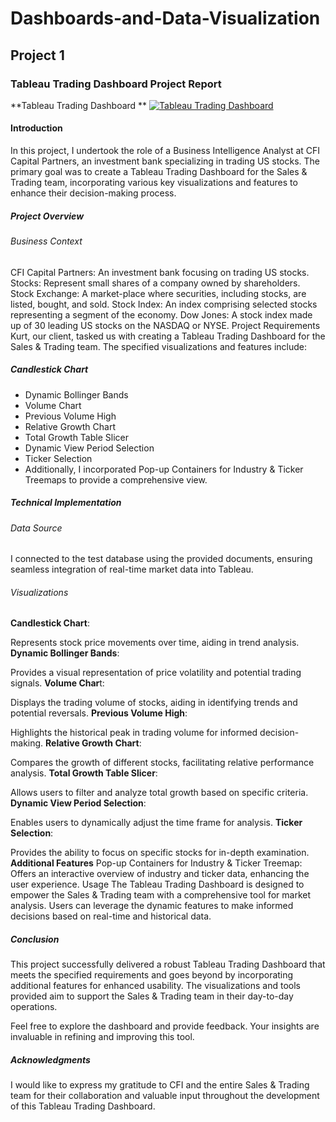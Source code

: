 # Dashboards-and-Data-Visualization

## Project 1
### Tableau Trading Dashboard Project Report
 **Tableau Trading Dashboard **
[![Tableau Trading Dashboard](https://public.tableau.com/views/TradingDashboardCompleted_17052013529250/DowJonesTechnicalAnalysis?:language=en-US&publish=yes&:display_count=n&:origin=viz_share_link)](https://public.tableau.com/views/TradingDashboardCompleted_17052013529250/DowJonesTechnicalAnalysis?:language=en-US&publish=yes&:display_count=n&:origin=viz_share_link)

#### Introduction
In this project, I undertook the role of a Business Intelligence Analyst at CFI Capital Partners, an investment bank specializing in trading US stocks. The primary goal was to create a Tableau Trading Dashboard for the Sales & Trading team, incorporating various key visualizations and features to enhance their decision-making process.

##### Project Overview
###### Business Context
CFI Capital Partners: An investment bank focusing on trading US stocks.
Stocks: Represent small shares of a company owned by shareholders.
Stock Exchange: A market-place where securities, including stocks, are listed, bought, and sold.
Stock Index: An index comprising selected stocks representing a segment of the economy.
Dow Jones: A stock index made up of 30 leading US stocks on the NASDAQ or NYSE.
Project Requirements
Kurt, our client, tasked us with creating a Tableau Trading Dashboard for the Sales & Trading team. The specified visualizations and features include:

##### Candlestick Chart
- Dynamic Bollinger Bands
- Volume Chart
- Previous Volume High
- Relative Growth Chart
- Total Growth Table Slicer
- Dynamic View Period Selection
- Ticker Selection
- Additionally, I incorporated Pop-up Containers for Industry & Ticker Treemaps to provide a comprehensive view.

##### Technical Implementation
###### Data Source
I connected to the test database using the provided documents, ensuring seamless integration of real-time market data into Tableau.

###### Visualizations
**Candlestick Chart**:

Represents stock price movements over time, aiding in trend analysis.
**Dynamic Bollinger Bands**:

Provides a visual representation of price volatility and potential trading signals.
**Volume Char**t:

Displays the trading volume of stocks, aiding in identifying trends and potential reversals.
**Previous Volume High**:

Highlights the historical peak in trading volume for informed decision-making.
**Relative Growth Chart**:

Compares the growth of different stocks, facilitating relative performance analysis.
**Total Growth Table Slicer**:

Allows users to filter and analyze total growth based on specific criteria.
**Dynamic View Period Selection**:

Enables users to dynamically adjust the time frame for analysis.
**Ticker Selection**:

Provides the ability to focus on specific stocks for in-depth examination.
**Additional Features**
Pop-up Containers for Industry & Ticker Treemap:
Offers an interactive overview of industry and ticker data, enhancing the user experience.
Usage
The Tableau Trading Dashboard is designed to empower the Sales & Trading team with a comprehensive tool for market analysis. Users can leverage the dynamic features to make informed decisions based on real-time and historical data.

##### Conclusion
This project successfully delivered a robust Tableau Trading Dashboard that meets the specified requirements and goes beyond by incorporating additional features for enhanced usability. The visualizations and tools provided aim to support the Sales & Trading team in their day-to-day operations.

Feel free to explore the dashboard and provide feedback. Your insights are invaluable in refining and improving this tool.

##### Acknowledgments
I would like to express my gratitude to CFI and the entire Sales & Trading team for their collaboration and valuable input throughout the development of this Tableau Trading Dashboard.



